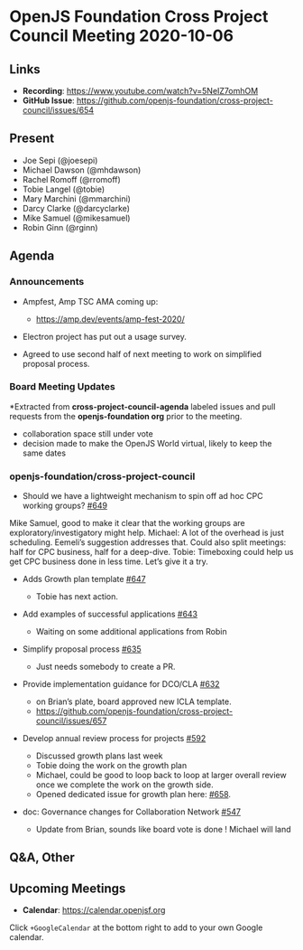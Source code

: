 # OpenJS Foundation Cross Project Council Meeting 2020-10-06

## Links

* **Recording**: https://www.youtube.com/watch?v=5NeIZ7omhOM
* **GitHub Issue**: https://github.com/openjs-foundation/cross-project-council/issues/654

## Present

* Joe Sepi (@joesepi)
* Michael Dawson (@mhdawson)
* Rachel Romoff (@rromoff)
* Tobie Langel (@tobie)
* Mary Marchini (@mmarchini)
* Darcy Clarke (@darcyclarke)
* Mike Samuel (@mikesamuel)
* Robin Ginn (@rginn)

## Agenda

### Announcements

* Ampfest, Amp TSC AMA coming up:
  * https://amp.dev/events/amp-fest-2020/
* Electron project has put out a usage survey.  

* Agreed to use second half of next meeting to work on simplified proposal process.

### Board Meeting Updates
 
*Extracted from **cross-project-council-agenda** labeled issues and pull requests from the **openjs-foundation org** prior to the meeting.

* collaboration space still under vote
* decision made to make the OpenJS World virtual, likely to keep the same dates

### openjs-foundation/cross-project-council

* Should we have a lightweight mechanism to spin off ad hoc CPC working groups? [#649](https://github.com/openjs-foundation/cross-project-council/issues/649)
  
 Mike Samuel, good to make it clear that the working groups are exploratory/investigatory might help.
Michael: A lot of the overhead is just scheduling.  Eemeli’s suggestion addresses that.  Could also split meetings: half for CPC business, half for a deep-dive.
Tobie: Timeboxing could help us get CPC business done in less time.  Let’s give it a try.

* Adds Growth plan template [#647](https://github.com/openjs-foundation/cross-project-council/pull/647)
  * Tobie has next action.

* Add examples of successful applications [#643](https://github.com/openjs-foundation/cross-project-council/pull/643)
  * Waiting on some additional applications from Robin

* Simplify proposal process [#635](https://github.com/openjs-foundation/cross-project-council/issues/635)
  * Just needs somebody to create a PR.

* Provide implementation guidance for DCO/CLA [#632](https://github.com/openjs-foundation/cross-project-council/issues/632)
  * on Brian’s plate, board approved new ICLA template. 
  * https://github.com/openjs-foundation/cross-project-council/issues/657

* Develop annual review process for projects [#592](https://github.com/openjs-foundation/cross-project-council/issues/592)
  * Discussed growth plans last week
  * Tobie doing the work on the growth plan
  * Michael, could be good to loop back to loop at larger overall review once we complete the
    work on the growth side.
  * Opened dedicated issue for growth plan here: [#658](https://github.com/openjs-foundation/cross-project-council/issues/658).

* doc: Governance changes for Collaboration Network [#547](https://github.com/openjs-foundation/cross-project-council/pull/547)
  * Update from Brian, sounds like board vote is done ! Michael will land


## Q&A, Other

## Upcoming Meetings

* **Calendar**: https://calendar.openjsf.org

Click `+GoogleCalendar` at the bottom right to add to your own Google calendar.

